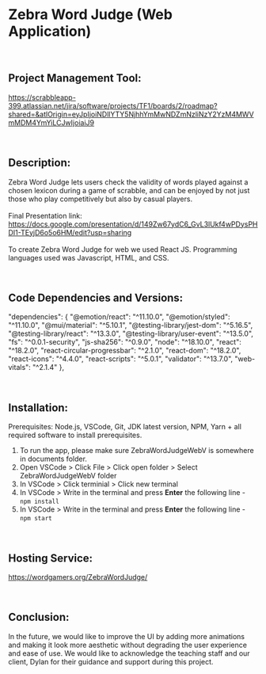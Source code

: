 Zebra Word Judge (Web Application)
==========

<br>

Project Management Tool:
----------
https://scrabbleapp-399.atlassian.net/jira/software/projects/TF1/boards/2/roadmap?shared=&atlOrigin=eyJpIjoiNDllYTY5NjhhYmMwNDZmNzliNzY2YzM4MWVmMDM4YmYiLCJwIjoiaiJ9

<br>

Description:
----------
Zebra Word Judge lets users check the validity of words played against a chosen lexicon during a game of scrabble, and can be enjoyed by not just those who play competitively but also by casual players.
<br>
<br>
Final Presentation link: https://docs.google.com/presentation/d/149Zw67ydC6_GvL3lUkf4wPDysPHDI1-TEyjD6o5o6HM/edit?usp=sharing
<br>
<br>
To create Zebra Word Judge for web we used React JS. Programming languages used was Javascript, HTML, and CSS.

<br>

Code Dependencies and Versions:
----------
  "dependencies": {
    "@emotion/react": "^11.10.0",
    "@emotion/styled": "^11.10.0",
    "@mui/material": "^5.10.1",
    "@testing-library/jest-dom": "^5.16.5",
    "@testing-library/react": "^13.3.0",
    "@testing-library/user-event": "^13.5.0",
    "fs": "^0.0.1-security",
    "js-sha256": "^0.9.0",
    "node": "^18.10.0",
    "react": "^18.2.0",
    "react-circular-progressbar": "^2.1.0",
    "react-dom": "^18.2.0",
    "react-icons": "^4.4.0",
    "react-scripts": "^5.0.1",
    "validator": "^13.7.0",
    "web-vitals": "^2.1.4"
  },

<br>

Installation:
----------
Prerequisites: Node.js, VSCode, Git, JDK latest version, NPM, Yarn + all required software to install prerequisites.

1. To run the app, please make sure ZebraWordJudgeWebV is somewhere in documents folder.
2. Open VSCode > Click File > Click open folder > Select ZebraWordJudgeWebV folder
3. In VSCode > Click terminial > Click new terminal
4. In VSCode > Write in the terminal and press **Enter** the following line - `npm install`
5. In VSCode > Write in the terminal and press **Enter** the following line - `npm start`

<br>

Hosting Service:
----------
https://wordgamers.org/ZebraWordJudge/

<br>

Conclusion:
----------
In the future, we would like to improve the UI by adding more animations and making it look more aesthetic without degrading the user experience and ease of use.
We would like to acknowledge the teaching staff and our client, Dylan for their guidance and support during this project.
